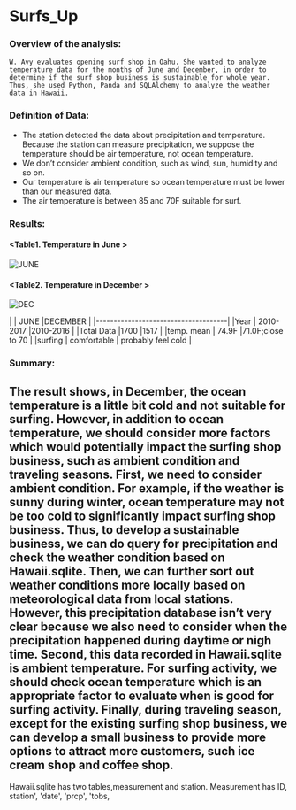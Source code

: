 # Surfs_Up

### Overview of the analysis:
    W. Avy evaluates opening surf shop in Oahu. She wanted to analyze temperature data for the months of June and December, in order to determine if the surf shop business is sustainable for whole year. Thus, she used Python, Panda and SQLAlchemy to analyze the weather data in Hawaii. 
>
### Definition of Data: 
+ The station detected the data about precipitation and temperature. Because the station can measure precipitation, we suppose the temperature should be air temperature, not ocean temperature. 
+ We don’t consider ambient condition, such as wind, sun, humidity and so on.
+ Our temperature is air temperature so ocean temperature must be lower than our measured data.
+ The air temperature is between 85 and 70F suitable for surf.
>
### Results: 
#### <Table1. Temperature in June >
![JUNE]()
#### <Table2. Temperature in December >
![DEC]()

|                    | JUNE                           |DECEMBER                         |
|-------------------------------------|
|Year            | 2010-2017                    |2010-2016                 |
|Total Data   |1700                              |1517                          |
|temp. mean |  74.9F                                |71.0F;close to 70             |
|surfing    | comfortable      | probably feel cold           |
>
### Summary: 
The result shows, in December, the ocean temperature is a little bit cold and not suitable for surfing. However, in addition to ocean temperature, we should consider more factors which would potentially impact the surfing shop business, such as ambient condition and traveling seasons.
First, we need to consider ambient condition. For example, if the weather is sunny during winter, ocean temperature may not be too cold to significantly impact surfing shop business. Thus, to develop a sustainable business, we can do query for precipitation and check the weather condition based on Hawaii.sqlite. Then, we can further sort out weather conditions more locally based on meteorological data from local stations.  However, this precipitation database isn’t very clear because we also need to consider when the precipitation happened during daytime or nigh time. Second, this data recorded in Hawaii.sqlite is ambient temperature. For surfing activity, we should check ocean temperature which is an appropriate factor to evaluate when is good for surfing activity. Finally, during traveling season, except for the existing surfing shop business, we can develop a small business to provide more options to attract more customers, such ice cream shop and coffee shop.
--------------------------------------------------------------------------------------



Hawaii.sqlite has two tables,measurement and station.
Measurement has ID, station', 'date', 'prcp', 'tobs,

